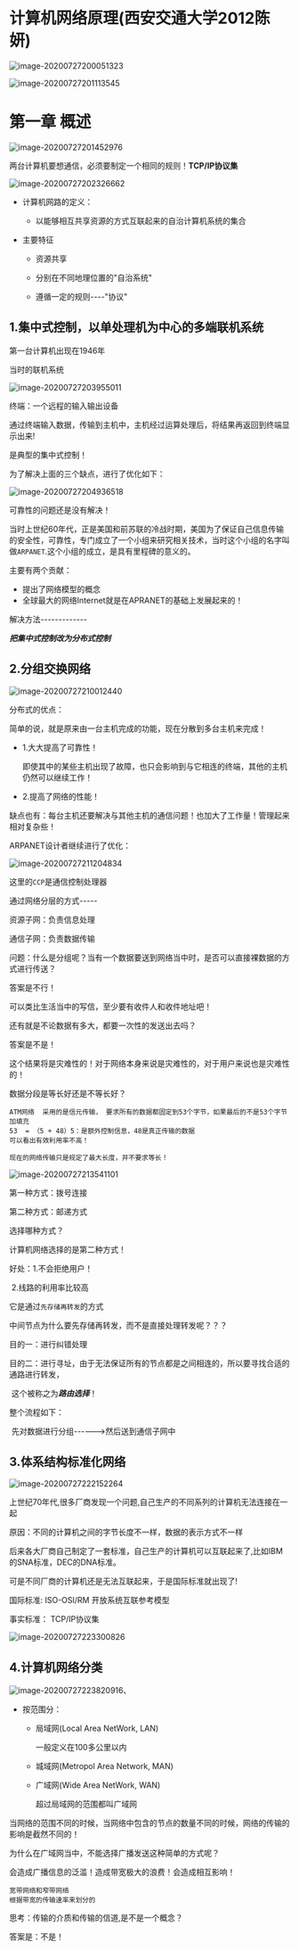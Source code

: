# 计算机网络原理(西安交通大学2012陈妍)

![image-20200727200051323](/home/chenke/.config/Typora/typora-user-images/image-20200727200051323.png)

![image-20200727201113545](/home/chenke/.config/Typora/typora-user-images/image-20200727201113545.png)

# 第一章 概述

![image-20200727201452976](计算机网络原理(西安交通大学2012陈妍).assets/image-20200727201452976.png)

两台计算机要想通信，必须要制定一个相同的规则！**TCP/IP协议集**

![image-20200727202326662](计算机网络原理(西安交通大学2012陈妍).assets/image-20200727202326662.png)

* 计算机网路的定义：

  - 以能够相互共享资源的方式互联起来的自治计算机系统的集合

* 主要特征

  - 资源共享

  - 分别在不同地理位置的"自治系统"
  - 遵循一定的规则----"协议"

## 1.集中式控制，以单处理机为中心的多端联机系统

第一台计算机出现在1946年

当时的联机系统

![image-20200727203955011](计算机网络原理(西安交通大学2012陈妍).assets/image-20200727203955011.png)

终端：一个远程的输入输出设备

通过终端输入数据，传输到主机中，主机经过运算处理后，将结果再返回到终端显示出来!

是典型的集中式控制！

为了解决上面的三个缺点，进行了优化如下：

 ![image-20200727204936518](计算机网络原理(西安交通大学2012陈妍).assets/image-20200727204936518.png)

可靠性的问题还是没有解决！

当时上世纪60年代，正是美国和前苏联的冷战时期，美国为了保证自己信息传输的安全性，可靠性，专门成立了一个小组来研究相关技术，当时这个小组的名字叫做`ARPANET`.这个小组的成立，是具有里程碑的意义的。

主要有两个贡献：

- 提出了网络模型的概念
- 全球最大的网络Internet就是在APRANET的基础上发展起来的！

解决方法-------------

***把集中式控制改为分布式控制***

## 2.分组交换网络

![image-20200727210012440](计算机网络原理(西安交通大学2012陈妍).assets/image-20200727210012440.png)

分布式的优点：

简单的说，就是原来由一台主机完成的功能，现在分散到多台主机来完成！

- 1.大大提高了可靠性！

  即使其中的某些主机出现了故障，也只会影响到与它相连的终端，其他的主机仍然可以继续工作！

* 2.提高了网络的性能！

缺点也有：每台主机还要解决与其他主机的通信问题！也加大了工作量！管理起来相对复杂些！

ARPANET设计者继续进行了优化：

![image-20200727211204834](计算机网络原理(西安交通大学2012陈妍).assets/image-20200727211204834.png)

这里的`CCP`是通信控制处理器

通过网络分层的方式-----

资源子网：负责信息处理

通信子网：负责数据传输

问题：什么是分组呢？当有一个数据要送到网络当中时，是否可以直接裸数据的方式进行传送？

答案是不行！

可以类比生活当中的写信，至少要有收件人和收件地址吧！

还有就是不论数据有多大，都要一次性的发送出去吗？

答案是不是！

这个结果将是灾难性的！对于网络本身来说是灾难性的，对于用户来说也是灾难性的！

数据分段是等长好还是不等长好？

```
ATM网络  采用的是信元传输， 要求所有的数据都固定到53个字节，如果最后的不是53个字节加填充
53  = （5 + 48）5：是额外控制信息，48是真正传输的数据
可以看出有效利用率不高！

现在的网络传输只是规定了最大长度，并不要求等长！

```



![image-20200727213541101](计算机网络原理(西安交通大学2012陈妍).assets/image-20200727213541101.png)

第一种方式：拨号连接

第二种方式：邮递方式

选择哪种方式？

计算机网络选择的是第二种方式！

好处：1.不会拒绝用户！

​            2.线路的利用率比较高

它是通过`先存储再转发`的方式

中间节点为什么要先存储再转发，而不是直接处理转发呢？？？

目的一：进行纠错处理

目的二：进行寻址，由于无法保证所有的节点都是之间相连的，所以要寻找合适的通路进行转发，

​				这个被称之为***路由选择***！



整个流程如下：

​               先对数据进行分组------>然后送到通信子网中

## 3.体系结构标准化网络

![image-20200727222152264](计算机网络原理(西安交通大学2012陈妍).assets/image-20200727222152264.png)

上世纪70年代,很多厂商发现一个问题,自己生产的不同系列的计算机无法连接在一起

原因：不同的计算机之间的字节长度不一样，数据的表示方式不一样

后来各大厂商自己制定了一套标准，自己生产的计算机可以互联起来了,比如IBM的SNA标准，DEC的DNA标准。

可是不同厂商的计算机还是无法互联起来，于是国际标准就出现了!

国际标准:   ISO-OSI/RM   开放系统互联参考模型

事实标准：  TCP/IP协议集

![image-20200727223300826](计算机网络原理(西安交通大学2012陈妍).assets/image-20200727223300826.png)



## 4.计算机网络分类

![image-20200727223820916](计算机网络原理(西安交通大学2012陈妍).assets/image-20200727223820916.png)、

* 按范围分：

  * 局域网(Local Area NetWork, LAN)

    一般定义在100多公里以内

  * 城域网(Metropol Area Network, MAN)

  * 广域网(Wide Area NetWork, WAN)

    超过局域网的范围都叫广域网

当网络的范围不同的时候，当网络中包含的节点的数量不同的时候，网络的传输的影响是截然不同的！

为什么在广域网当中，不能选择广播发送这种简单的方式呢？

会造成广播信息的泛滥！造成带宽极大的浪费！会造成相互影响！

```
宽带网络和窄带网络
根据带宽的传输速率来划分的

```

思考：传输的介质和传输的信道,是不是一个概念？

答案是：不是！














